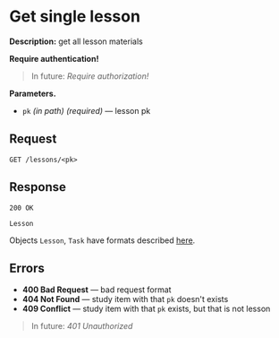 # Get single lesson

**Description:** 
get all lesson materials

**Require authentication!**

> In future: *Require authorization!*

**Parameters.**
* `pk` *(in path)* *(required)* — lesson pk

## Request

```
GET /lessons/<pk>
```

## Response

```
200 OK

Lesson
```

Objects `Lesson`, `Task` have formats described [here](formats.md).

## Errors

* **400 Bad Request** — bad request format
* **404 Not Found** — study item with that `pk` doesn't exists
* **409 Conflict** — study item with that `pk` exists, but that is not lesson


> In future: *401 Unauthorized*
